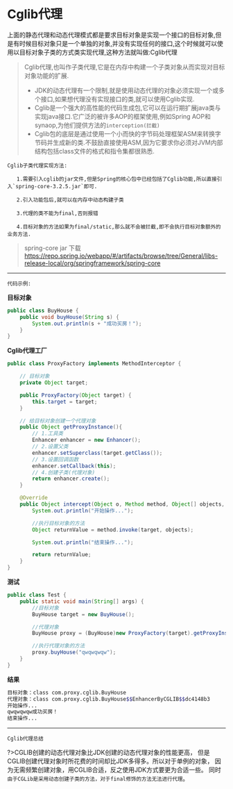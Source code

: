 # Cglib代理

上面的静态代理和动态代理模式都是要求目标对象是实现一个接口的目标对象,但是有时候目标对象只是一个单独的对象,并没有实现任何的接口,这个时候就可以使用以目标对象子类的方式类实现代理,这种方法就叫做:Cglib代理

> Cglib代理,也叫作子类代理,它是在内存中构建一个子类对象从而实现对目标对象功能的扩展.
>
> - JDK的动态代理有一个限制,就是使用动态代理的对象必须实现一个或多个接口,如果想代理没有实现接口的类,就可以使用Cglib实现.
> - Cglib是一个强大的高性能的代码生成包,它可以在运行期扩展java类与实现java接口.它广泛的被许多AOP的框架使用,例如Spring AOP和synaop,为他们提供方法的`interception(拦截)`
> - Cglib包的底层是通过使用一个小而快的字节码处理框架ASM来转换字节码并生成新的类.不鼓励直接使用ASM,因为它要求你必须对JVM内部结构包括class文件的格式和指令集都很熟悉.

```
Cglib子类代理实现方法:

​	1.需要引入cglib的jar文件,但是Spring的核心包中已经包括了Cglib功能,所以直接引入`spring-core-3.2.5.jar`即可.

​	2.引入功能包后,就可以在内存中动态构建子类

​	3.代理的类不能为final,否则报错

​	4.目标对象的方法如果为final/static,那么就不会被拦截,即不会执行目标对象额外的业务方法.
```

> spring-core jar 下载   https://repo.spring.io/webapp/#/artifacts/browse/tree/General/libs-release-local/org/springframework/spring-core

------

`代码示例:`

**目标对象**

```java
public class BuyHouse {
    public void buyHouse(String s) {
        System.out.println(s + "成功买房！");
    }
}
```

**Cglib代理工厂**

```java
public class ProxyFactory implements MethodInterceptor {

    // 目标对象
    private Object target;

    public ProxyFactory(Object target) {
        this.target = target;
    }

    // 给目标对象创建一个代理对象
    public Object getProxyInstance(){
        // 1.工具类
        Enhancer enhancer = new Enhancer();
        // 2.设置父类
        enhancer.setSuperclass(target.getClass());
        // 3.设置回调函数
        enhancer.setCallback(this);
        // 4.创建子类(代理对象)
        return enhancer.create();
    }

    @Override
    public Object intercept(Object o, Method method, Object[] objects, MethodProxy methodProxy) throws Throwable {
        System.out.println("开始操作...");

        //执行目标对象的方法
        Object returnValue = method.invoke(target, objects);

        System.out.println("结束操作...");

        return returnValue;
    }
}
```

**测试**

```java
public class Test {
    public static void main(String[] args) {
        //目标对象
        BuyHouse target = new BuyHouse();

        //代理对象
        BuyHouse proxy = (BuyHouse)new ProxyFactory(target).getProxyInstance();

        //执行代理对象的方法
        proxy.buyHouse("qwqwqwqw");
    }
}
```

**结果**

```bash
目标对象：class com.proxy.cglib.BuyHouse
代理对象：class com.proxy.cglib.BuyHouse$$EnhancerByCGLIB$$dc4148b3
开始操作...
qwqwqwqw成功买房！
结束操作...
```

------

`Cglib代理总结`

?>CGLIB创建的动态代理对象比JDK创建的动态代理对象的性能更高，
但是CGLIB创建代理对象时所花费的时间却比JDK多得多。所以对于单例的对象，
因为无需频繁创建对象，用CGLIB合适，反之使用JDK方式要更为合适一些。
同时`由于CGLib是采用动态创建子类的方法，对于final修饰的方法无法进行代理`。